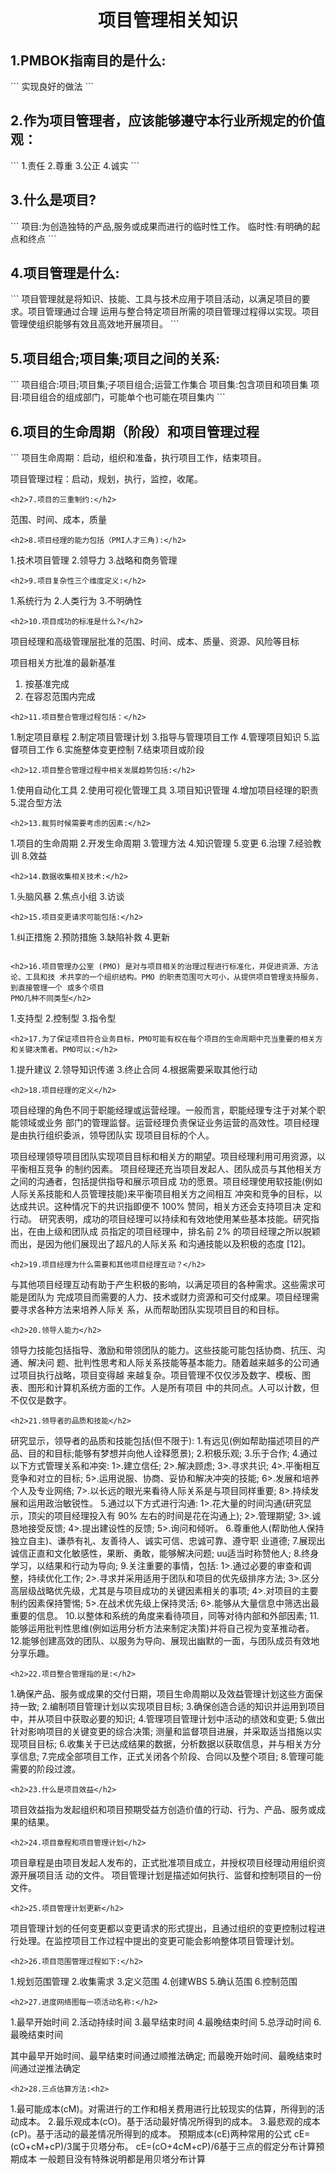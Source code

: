 <center><h1>项目管理相关知识</h1></center>
<h2>1.PMBOK指南目的是什么:</h2>
```
实现良好的做法
```
<h2>2.作为项目管理者，应该能够遵守本行业所规定的价值观：</h2>
```
1.责任
2.尊重
3.公正
4.诚实
```
<h2>3.什么是项目?</h2>
```
项目:为创造独特的产品,服务或成果而进行的临时性工作。
临时性:有明确的起点和终点
```
<h2>4.项目管理是什么:</h2>
```
项目管理就是将知识、技能、工具与技术应用于项目活动，以满足项目的要求。项目管理通过合理
运用与整合特定项目所需的项目管理过程得以实现。项目管理使组织能够有效且高效地开展项目。
```
<h2>5.项目组合;项目集;项目之间的关系:</h2>
```
项目组合:项目;项目集;子项目组合;运营工作集合
项目集:包含项目和项目集
项目:项目组合的组成部门，可能单个也可能在项目集内
```
<h2>6.项目的生命周期（阶段）和项目管理过程</h2>
```
项目生命周期：启动，组织和准备，执行项目工作，结束项目。

项目管理过程：启动，规划，执行，监控，收尾。
```
<h2>7.项目的三重制约:</h2>
```
范围、时间、成本，质量
```
<h2>8.项目经理的能力包括（PMI人才三角):</h2>
```
1.技术项目管理
2.领导力
3.战略和商务管理
```
<h2>9.项目复杂性三个维度定义:</h2>
```
1.系统行为
2.人类行为
3.不明确性
```
<h2>10.项目成功的标准是什么?</h2>
```
项目经理和高级管理层批准的范围、时间、成本、质量、资源、风险等目标

项目相关方批准的最新基准
1. 按基准完成
2. 在容忍范围内完成
```
<h2>11.项目整合管理过程包括：</h2>
```
1.制定项目章程
2.制定项目管理计划
3.指导与管理项目工作
4.管理项目知识
5.监督项目工作
6.实施整体变更控制
7.结束项目或阶段
```
<h2>12.项目整合管理过程中相关发展趋势包括:</h2>
```
1.使用自动化工具
2.使用可视化管理工具
3.项目知识管理
4.增加项目经理的职责
5.混合型方法
```
<h2>13.裁剪时候需要考虑的因素:</h2>
```
1.项目的生命周期
2.开发生命周期
3.管理方法
4.知识管理
5.变更
6.治理
7.经验教训
8.效益
```
<h2>14.数据收集相关技术:</h2>
```
1.头脑风暴
2.焦点小组
3.访谈
```
<h2>15.项目变更请求可能包括:</h2>
```
1.纠正措施
2.预防措施
3.缺陷补救
4.更新
```

<h2>16.项目管理办公室 (PMO) 是对与项目相关的治理过程进行标准化，并促进资源、方法论、工具和技 术共享的一个组织结构。PMO 的职责范围可大可小，从提供项目管理支持服务，到直接管理一个 或多个项目
PMO几种不同类型</h2>
```
1.支持型
2.控制型
3.指令型
```
<h2>17.为了保证项目符合业务目标，PMO可能有权在每个项目的生命周期中充当重要的相关方和关键决策者。PMO可以:</h2>
```
1.提升建议
2.领导知识传递
3.终止合同
4.根据需要采取其他行动
```
<h2>18.项目经理的定义</h2>
```
项目经理的角色不同于职能经理或运营经理。一般而言，职能经理专注于对某个职能领域或业务 部门的管理监督。运营经理负责保证业务运营的高效性。项目经理是由执行组织委派，领导团队实 现项目目标的个人。

项目经理领导项目团队实现项目目标和相关方的期望。项目经理利用可用资源，以平衡相互竞争
的制约因素。
项目经理还充当项目发起人、团队成员与其他相关方之间的沟通者，包括提供指导和展示项目成 功的愿景。项目经理使用软技能(例如人际关系技能和人员管理技能)来平衡项目相关方之间相互 冲突和竞争的目标，以达成共识。这种情况下的共识指即便不 100% 赞同，相关方还会支持项目决 定和行动。
研究表明，成功的项目经理可以持续和有效地使用某些基本技能。研究指出，在由上级和团队成 员指定的项目经理中，排名前 2% 的项目经理之所以脱颖而出，是因为他们展现出了超凡的人际关系 和沟通技能以及积极的态度 [12]。
```
<h2>19.项目经理为什么需要和其他项目经理互动？</h2>
```
与其他项目经理互动有助于产生积极的影响，以满足项目的各种需求。这些需求可能是团队为 完成项目而需要的人力、技术或财力资源和可交付成果。项目经理需要寻求各种方法来培养人际关 系，从而帮助团队实现项目目的和目标。
```
<h2>20.领导人能力</h2>
```
领导力技能包括指导、激励和带领团队的能力。这些技能可能包括协商、抗压、沟通、解决问 题、批判性思考和人际关系技能等基本能力。随着越来越多的公司通过项目执行战略，项目变得越 来越复杂。项目管理不仅仅涉及数字、模板、图表、图形和计算机系统方面的工作。人是所有项目 中的共同点。人可以计数，但不仅仅是数字。
```
<h2>21.领导者的品质和技能</h2>
```
研究显示，领导者的品质和技能包括(但不限于):
1.有远见(例如帮助描述项目的产品、目的和目标;能够有梦想并向他人诠释愿景); 
2.积极乐观;
3.乐于合作;
4.通过以下方式管理关系和冲突:
1>.建立信任;
2>.解决顾虑;
3>.寻求共识;
4>.平衡相互竞争和对立的目标; 
5>.运用说服、协商、妥协和解决冲突的技能; 
6>.发展和培养个人及专业网络; 
7>.以长远的眼光来看待人际关系是与项目同样重要; 
8>.持续发展和运用政治敏锐性。
5.通过以下方式进行沟通:
1>.花大量的时间沟通(研究显示，顶尖的项目经理投入有 90% 左右的时间是花在沟通上);
2>.管理期望;
3>.诚恳地接受反馈;
4>.提出建设性的反馈;
5>.询问和倾听。 
6.尊重他人(帮助他人保持独立自主)、谦恭有礼、友善待人、诚实可信、忠诚可靠、遵守职
业道德; 
7.展现出诚信正直和文化敏感性，果断、勇敢，能够解决问题; uu适当时称赞他人;
8.终身学习，以结果和行动为导向;
9.关注重要的事情，包括:
1>.通过必要的审查和调整，持续优化工作; 
2>.寻求并采用适用于团队和项目的优先级排序方法; 3>.区分高层级战略优先级，尤其是与项目成功的关键因素相关的事项; 
4>.对项目的主要制约因素保持警惕;
5>.在战术优先级上保持灵活; 
6>.能够从大量信息中筛选出最重要的信息。
10.以整体和系统的角度来看待项目，同等对待内部和外部因素; 
11.能够运用批判性思维(例如运用分析方法来制定决策)并将自己视为变革推动者。 12.能够创建高效的团队、以服务为导向、展现出幽默的一面，与团队成员有效地分享乐趣。
```
<h2>22.项目整合管理指的是:</h2>
```
1.确保产品、服务或成果的交付日期，项目生命周期以及效益管理计划这些方面保持一致;
2.编制项目管理计划以实现项目目标; 
3.确保创造合适的知识并运用到项目中，并从项目中获取必要的知识;
4.管理项目管理计划中活动的绩效和变更; 
5.做出针对影响项目的关键变更的综合决策; 测量和监督项目进展，并采取适当措施以实现项目目标; 
6.收集关于已达成结果的数据，分析数据以获取信息，并与相关方分享信息; 
7.完成全部项目工作，正式关闭各个阶段、合同以及整个项目; 
8.管理可能需要的阶段过渡。
```
<h2>23.什么是项目效益</h2>
```
项目效益指为发起组织和项目预期受益方创造价值的行动、行为、产品、服务或成果的结果。
```
<h2>24.项目章程和项目管理计划</h2>
```
项目章程是由项目发起人发布的，正式批准项目成立，并授权项目经理动用组织资源开展项目活
动的文件。
项目管理计划是描述如何执行、监督和控制项目的一份文件。
```
<h2>25.项目管理计划更新</h2>
```
项目管理计划的任何变更都以变更请求的形式提出，且通过组织的变更控制过程进行处理。在监控项目工作过程中提出的变更可能会影响整体项目管理计划。
```
<h2>26.项目范围管理过程如下:</h2>
```
1.规划范围管理
2.收集需求
3.定义范围
4.创建WBS
5.确认范围
6.控制范围
```
<h2>27.进度网络图每一项活动名称:</h2>
```
1.最早开始时间
2.活动持续时间
3.最早结束时间
4.最晚结束时间
5.总浮动时间
6.最晚结束时间

其中最早开始时间、最早结束时间通过顺推法确定;
而最晚开始时间、最晚结束时间通过逆推法确定
```
<h2>28.三点估算方法:<h2>
```
1.最可能成本(cM)。对需进行的工作和相关费用进行比较现实的估算，所得到的活动成本。
2.最乐观成本(cO)。基于活动最好情况所得到的成本。
3.最悲观的成本(cP)。基于活动的最差情况所得到的成本。
预期成本(cE)两种常用的公式
cE=(cO+cM+cP)/3属于贝塔分布。
cE=(cO+4cM+cP)/6基于三点的假定分布计算预期成本
一般题目没有特殊说明都是用贝塔分布计算
```
